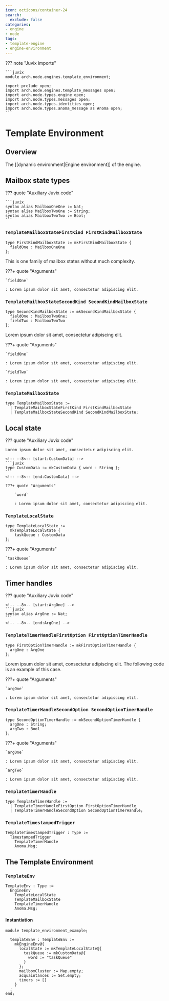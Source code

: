 ```yaml
---
icon: octicons/container-24
search:
  exclude: false
categories:
- engine
- node
tags:
- template-engine
- engine-environment
---
```


??? note "Juvix imports"

    ```juvix
    module arch.node.engines.template_environment;

    import prelude open;
    import arch.node.engines.template_messages open;
    import arch.node.types.engine open;
    import arch.node.types.messages open;
    import arch.node.types.identities open;
    import arch.node.types.anoma_message as Anoma open;
    ```

# Template Environment

## Overview

The [[dynamic environment|Engine environment]] of the engine.

## Mailbox state types

??? quote "Auxiliary Juvix code"

    ```juvix
    syntax alias MailboxOneOne := Nat;
    syntax alias MailboxTwoOne := String;
    syntax alias MailboxTwoTwo := Bool;
    ```

### `TemplateMailboxStateFirstKind FirstKindMailboxState`

<!-- --8<-- [start:FirstKindMailboxState] -->
```juvix
type FirstKindMailboxState := mkFirstKindMailboxState {
  fieldOne : MailboxOneOne
};
```
<!-- --8<-- [end:FirstKindMailboxState] -->

This is one family of mailbox states without much complexity.

???+ quote "Arguments"

    `fieldOne`

    : Lorem ipsum dolor sit amet, consectetur adipiscing elit.


### `TemplateMailboxStateSecondKind SecondKindMailboxState`

<!-- --8<-- [start:SecondKindMailboxState] -->
```juvix
type SecondKindMailboxState := mkSecondKindMailboxState {
  fieldOne : MailboxTwoOne;
  fieldTwo : MailboxTwoTwo
};
```
<!-- --8<-- [end:SecondKindMailboxState] -->

Lorem ipsum dolor sit amet, consectetur adipiscing elit.

???+ quote "Arguments"

    `fieldOne`

    : Lorem ipsum dolor sit amet, consectetur adipiscing elit.

    `fieldTwo`

    : Lorem ipsum dolor sit amet, consectetur adipiscing elit.

### `TemplateMailboxState`

<!-- --8<-- [start:TemplateMailboxState] -->
```juvix
type TemplateMailboxState :=
  | TemplateMailboxStateFirstKind FirstKindMailboxState
  | TemplateMailboxStateSecondKind SecondKindMailboxState;
```
<!-- --8<-- [end:TemplateMailboxState] -->

## Local state

??? quote "Auxiliary Juvix code"

    Lorem ipsum dolor sit amet, consectetur adipiscing elit.

    <!-- --8<-- [start:CustomData] -->
    ```juvix
    type CustomData := mkCustomData { word : String };
    ```
    <!-- --8<-- [end:CustomData] -->

    ???+ quote "Arguments"

        `word`

        : Lorem ipsum dolor sit amet, consectetur adipiscing elit.

### `TemplateLocalState`

<!-- --8<-- [start:TemplateLocalState] -->
```juvix
type TemplateLocalState :=
  mkTemplateLocalState {
    taskQueue : CustomData
};
```
<!-- --8<-- [end:TemplateLocalState] -->

???+ quote "Arguments"

    `taskQueue`

    : Lorem ipsum dolor sit amet, consectetur adipiscing elit.

## Timer handles

??? quote "Auxiliary Juvix code"

    <!-- --8<-- [start:ArgOne] -->
    ```juvix
    syntax alias ArgOne := Nat;
    ```
    <!-- --8<-- [end:ArgOne] -->

### `TemplateTimerHandleFirstOption FirstOptionTimerHandle`

<!-- --8<-- [start:FirstOptionTimerHandle] -->
```juvix
type FirstOptionTimerHandle := mkFirstOptionTimerHandle {
  argOne : ArgOne
};
```
<!-- --8<-- [end:FirstOptionTimerHandle] -->

Lorem ipsum dolor sit amet, consectetur adipiscing elit. The following code is
an example of this case.

???+ quote "Arguments"

    `argOne`

    : Lorem ipsum dolor sit amet, consectetur adipiscing elit.

### `TemplateTimerHandleSecondOption SecondOptionTimerHandle`

<!-- --8<-- [start:SecondOptionTimerHandle] -->
```juvix
type SecondOptionTimerHandle := mkSecondOptionTimerHandle {
  argOne : String;
  argTwo : Bool
};
```
<!-- --8<-- [end:SecondOptionTimerHandle] -->

???+ quote "Arguments"

    `argOne`

    : Lorem ipsum dolor sit amet, consectetur adipiscing elit.

    `argTwo`

    : Lorem ipsum dolor sit amet, consectetur adipiscing elit.

### `TemplateTimerHandle`

<!-- --8<-- [start:TemplateTimerHandle] -->
```juvix
type TemplateTimerHandle :=
  | TemplateTimerHandleFirstOption FirstOptionTimerHandle
  | TemplateTimerHandleSecondOption SecondOptionTimerHandle;
```
<!-- --8<-- [end:TemplateTimerHandle] -->

### `TemplateTimestampedTrigger`

<!-- --8<-- [start:TemplateTimestampedTrigger] -->
```juvix
TemplateTimestampedTrigger : Type :=
  TimestampedTrigger
    TemplateTimerHandle
    Anoma.Msg;
```
<!-- --8<-- [end:TemplateTimestampedTrigger] -->

## The Template Environment

### `TemplateEnv`

<!-- --8<-- [start:TemplateEnv] -->
```juvix
TemplateEnv : Type :=
  EngineEnv
    TemplateLocalState
    TemplateMailboxState
    TemplateTimerHandle
    Anoma.Msg;
```
<!-- --8<-- [end:TemplateEnv] -->

#### Instantiation

<!-- --8<-- [start:templateEnv] -->
```juvix extract-module-statements
module template_environment_example;

  templateEnv : TemplateEnv :=
    mkEngineEnv@{
      localState := mkTemplateLocalState@{
        taskQueue := mkCustomData@{
          word := "taskQueue"
        }
      };
      mailboxCluster := Map.empty;
      acquaintances := Set.empty;
      timers := []
    }
  ;
end;
```
<!-- --8<-- [end:templateEnv] -->
